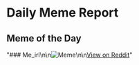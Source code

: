 # Daily Meme Report

## Meme of the Day
"### Me_irl\n\n![Meme](https://i.redd.it/e4wvrmfi6zxd1.png)\n\n[View on Reddit](https://redd.it/1gg03l5)"
